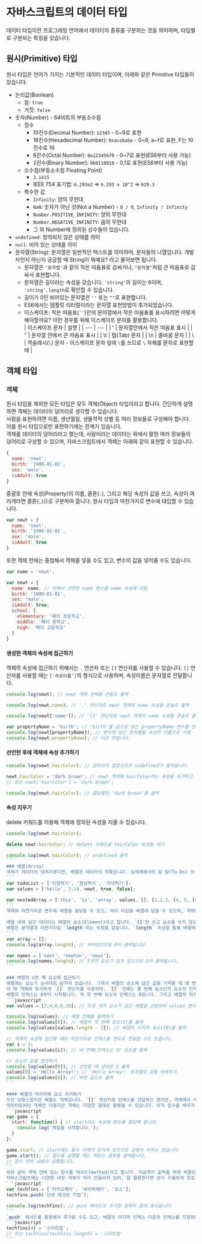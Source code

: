 # 자바스크립트의 데이터 타입
데이터 타입이란 프로그래밍 언어에서 데이터의 종류를 구분하는 것을 의미하며, 타입별로 구분되는 특징을 갖습니다.

## 원시(Primitive) 타입
원시 타입은 언어가 가지는 기본적인 데이터 타입이며, 아래와 같은 Primitive 타입들이 있습니다.
- 논리값(Boolean)
    - 참: `true`
    - 거짓: `false`
- 숫자(Number) - 64비트의 부동소수점
    - 정수
        - 10진수(Decimal Number): `12345` - 0~9로 표현
        - 16진수(Hexadecimal Number): `0xacebabe` - 0~9, a~f로 표현, F는 10진수로 16
        - 8진수(Octal Number): `0o12345670` - 0~7로 표현(ES6부터 사용 가능)
        - 2진수(Binary Number): `0b0110010` - 0,1로 표현(ES6부터 사용 가능)
    - 소수점(부동소수점 Floating Point)
        - `3.1415`
        - IEEE 754 표기법: `6.293e2` => `6.293 x 10^2` => `629.3`
    - 특수한 값
        - `Infinity`: 양의 무한대
        - `NaN`: 숫자가 아닌 것(Not a Number) - `0 / 0`, `Infinity / Infinity`
        - `Number.POSITIVE_INFINITY`: 양의 무한대
        - `Number.NEGATIVE_INFINITY`: 음의 무한대
        - 그 외 Number에 정의된 상수들이 있습니다.
- `undefined`: 정의되지 않은 상태를 의미
- `null`: 비어 있는 상태를 의미
- 문자열(String): 문자열은 일반적인 텍스트를 의미하며, 문자들의 나열입니다. 개발자인지 아닌지 궁금할 때 String이 뭐예요? 라고 물어보면 됩니다.
    - 문자열은 `'문자열'`과 같이 작은 따옴표로 감싸거나, `"문자열"`처럼 큰 따옴표로 감싸서 표현합니다.
    - 문자열은 길이라는 속성을 갖습니다. `'string'`의 길이는 6이며, `'string'.length`로 확인할 수 있습니다.
    - 길이가 0인 비어있는 문자열은 `''` 또는 `""`로 표현합니다.
    - ES6에서는 템플릿 리터럴이라는 문자열 표현방법이 추가되었습니다.
    - 이스케이프: 작은 따옴표(`''`)안의 문자열에서 작은 따옴표를 표시하려면 어떻게 해야할까요? 이런 경우를 위해 이스케이프 문자를 활용합니다.    
| 이스케이프 문자 | 설명 |
| --- | --- |
| \' | 문자열안에서 작은 따옴표 표시 |
| \" | 문자열 안에서 큰 따옴표 표시 |
| \t | 탭(Tab) 문자 |
| \n | 줄바꿈 문자 |
| \\ | 역슬래시(`\`) 문자 - 이스케이프 문자 앞에 `\`를 쓰므로 `\` 자체를 문자로 표현할 때 |

## 객체 타입
### 객체
원시 타입을 제외한 모든 타입은 모두 객체(Object) 타입이라고 합니다. 간단하게 설명하면 객체는 데이터의 덩어리로 생각할 수 있습니다.  
사람을 표현하려면 이름, 생년월일, 생물학적 성별 등 여러 정보들로 구성해야 합니다. 이를 원시 타입으로만 표현하기에는 한계가 있습니다.  
객체를 데이터의 덩어리라고 했는데, 사람이라는 데이터는 위에서 말한 여러 정보들의 덩어리로 구성할 수 있으며, 자바스크립트에서 객체는 아래와 같이 표현할 수 있습니다.
```javascript
{
  name: 'newt',
  birth: '1900-01-01',
  sex: 'male',
  isAdult: true
}
```
중괄호 안에 속성(Property)의 이름, 콜론(`:`), 그리고 해당 속성의 값을 쓰고, 속성이 여러개라면 콜론(`,`)으로 구분하여 줍니다. 원시 타입과 마찬가지로 변수에 대입할 수 있습니다.
```javascript
var newt = {
  name: 'newt',
  birth: '1900-01-01',
  sex: 'male',
  isAdult: true
}
```
또한 객체 안에는 중첩해서 객체를 넣을 수도 있고, 변수의 값을 넣어줄 수도 있습니다.
```javascript
var name = 'newt';

var newt = {
  name: name, // 위에서 선언한 name 변수를 name 속성에 대입
  birth: '1900-01-01',
  sex: 'male',
  isAdult: true,
  school: {
    elementary: '페이 초등학교',
    middle: '페이 중학교',
    high: '페이 고등학교'
  }
}
```
#### 생성한 객체의 속성에 접근하기
객체의 속성에 접근하기 위해서는 `.` 연산자 또는 `[]` 연산자를 사용할 수 있습니다. `[]` 연산자를 사용할 때는 `['속성이름']`의 형식으로 사용하며, 속성이름은 문자열로 전달합니다.
```javascript
console.log(newt); // newt 객체 전체를 콘솔로 출력

console.log(newt.name); // '.' 연산자로 newt 객체의 name 속성을 콘솔로 출력

console.log(newt['name']); // '[]' 연산자로 newt 객체의 name 속성을 콘솔로 출력

var propertyName = 'birth'; // 'birth'를 값으로 갖는 propertyName 변수를 선언
console.log(newt[propertyName]); // 변수에 담긴 문자열을 속성의 이름으로 사용
console.log(newt.propertyName); // 이건 안됩니다.
```

#### 선언한 후에 객체에 속성 추가하기
```javascript
console.log(newt.hairColor); // 정의되지 않았으므로 undefined가 출력됩니다.

newt.hairColor = 'dark brown'; // newt 객체에 hairColor라는 속성을 추가하고 'dark brown'을 할당
// 또는 newt['hairColor'] = 'dark brown';

console.log(newt.hairColor); // 할당했던 'dark brown'을 출력
```

#### 속성 지우기
delete 키워드를 이용해 객체에 정의된 속성을 지울 수 있습니다.
````javascript
console.log(newt.hairColor);

delete newt.hairColor; // delete 키워드로 hairColor 속성을 제거

console.log(newt.hairColor); // undefined 출력
```
### 배열(Array)
객체가 데이터의 덩어리였다면, 배열은 데이터의 목록입니다. 실세계에서의 할 일(To-Do) 의 목록, 연락처 목록과 같은 것들을 배열로 표현할 수 있습니다.  
```
var todoList = ['아침먹기', '점심먹기', '저녁먹기'];
var values = ['hello', 3.14, newt, true, false];

var nestedArray = ['this', 'is', 'array', values, [], [1,2,3, [4, 5, [6]]]]
```
객체와 마찬가지로 변수에 배열을 할당할 수 있고, 여러 타입을 배열에 담을 수 있으며, 객체와 마찬가지로 배열 안에 배열을 충첩해서 넣을 수도 있습니다. 배열을 담는 변수나 속성의 이름은 일반적으로 복수형으로 표현하거나, List를 붙입니다(`studentList`).  
  
배열 내에 담긴 데이터는 배열의 요소(Element)라고 합니다. `[]`만 쓰고 요소를 쓰지 않으면 비어있는 배열이 됩니다.  
배열은 문자열과 마찬가지로 `length`라는 속성을 갖습니다. `length` 속성을 통해 배열에 담긴 요소의 수를 알 수 있습니다.
```
var array = [];
console.log(array.length); // 비어있으므로 0이 출력됩니다.

var names = ['newt', 'newton', 'news'];
console.log(names.length); // 3개의 요소가 담겨 있으므로 3이 출력됩니다.
```

### 배열의 n번 째 요소에 접근하기
배열에는 요소가 순서대로 담겨져 있습니다. 그래서 배열의 요소에 담긴 값을 가져올 때 몇 번째에 있는 요소인지를 전달하여 요소에 접근할 수 있습니다.  
이 때 객체와 유사하게 `[]` 연산자를 사용하며, `[]` 안에는 몇 번째 요소인지 요소의 인덱스(index)를 전달합니다.  
배열의 인덱스는 0부터 시작합니다. 즉 첫 번째 요소의 인덱스는 0입니다. 그리고 배열의 마지막 요소의 인덱스는 항상 배열의 길이(`length` 속성) - 1입니다.
```javascript
var values = [2,4,6,8,10]; // 다섯 개의 요소가 담긴 배열을 선언하여 values 변수에 대입

console.log(values); // 배열 전체를 출력하기
console.log(values[0]); // 배열의 첫 번째 요소(2)를 출력
console.log(values[values.length - 1]); // 배열의 마지막 요소(10)을 출력

// 객체의 속성에 접근할 때와 마찬가지로 인덱스를 변수로 전달할 수도 있습니다.
var i = 3;
console.log(values[i]); // 네 번째(인덱스는 3) 요소를 출력

// 요소의 값을 변경하기
console.log(values[0]); // 선언할 때 넣어준 2 출력
values[0] = 'Hello Array!'; // 'Hello Array!' 문자열로 값을 바꿔주기
console.log(values[0]); // 바뀐 값으로 출력
```

#### 배열의 마지막에 요소 추가하기
우선 당황스럽지만 배열도 객체입니다. `[]` 연산자로 인덱스를 전달하긴 했지만, 객체에서 속성에 접근하는 두 가지 방법 중 하나로 동일하게 `[]`를 사용하는 방법이 있었죠?  
데이터로써의 객체만 다뤘지만 객체는 다양한 형태로 활용될 수 있습니다. 아직 함수를 배우지 않았지만 간단한 함수를 객체에 추가해 보도록 하겠습니다.
```javascript
var game = {
  start: function() { // start라는 속성에 함수를 할당해 줍니다.
    console.log('게임을 시작합니다.');
  }
};

game.start; // start에는 함수 자체가 담겨져 있으므로 실행이 되지는 않습니다.
game.start(); // 함수를 실행할 때는 여닫는 괄호를 붙여줍니다.
// 함수 안의 내용이 실행됩니다.
```
위와 같이 객체 안에 있는 함수를 메서드(method)라고 합니다. 지금까지 출력을 위해 써왔던 `console`도 객체이고 `.` 연산자를 통해 `console` 객체 안의 `log` 메서드를 사용해 왔습니다.
자바스크립트에는 다양한 내장 객체가 미리 만들어져 있어, 잘 활용한다면 보다 수월하게 프로그래밍을 할 수 있습니다. 배열 객체 역시 유용한 기능을 하는 많은 메서드들이 있고, 그 중에 `push` 메서드를 사용하면 배열에 요소를 추가할 수 있습니다.
```javascript
var techfins = ['카카오페이', '네이버페이', '토스'];
techfins.push('신생 테크핀 기업');

console.log(techfins); // push 메서드로 추가한 항목이 함께 표시됩니다.
```
`push` 메서드를 활용해서 추가할 수도 있고, 배열의 마지막 인덱스 다음의 인덱스를 지정하여 요소를 추가할 수도 있습니다.
```javascript
techfins[4] = '스타트업';
// 또는 techfins[techfins.length] = '스타트업'
```